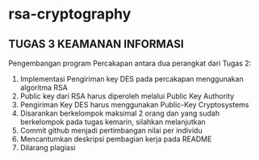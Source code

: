 # rsa-cryptography

## TUGAS 3 KEAMANAN INFORMASI
Pengembangan program Percakapan antara dua perangkat dari Tugas 2:
1. Implementasi Pengiriman key DES pada percakapan menggunakan algoritma RSA
2. Public key dari RSA harus diperoleh melalui Public Key Authority
3. Pengiriman Key DES harus menggunakan Public-Key Cryptosystems
4. Disarankan berkelompok maksimal 2 orang dan yang sudah berkelompok pada tugas kemarin, silahkan melanjutkan
5. Commit github menjadi pertimbangan nilai per individu
6. Mencantumkan deskripsi pembagian kerja pada README
7. Dilarang plagiasi 